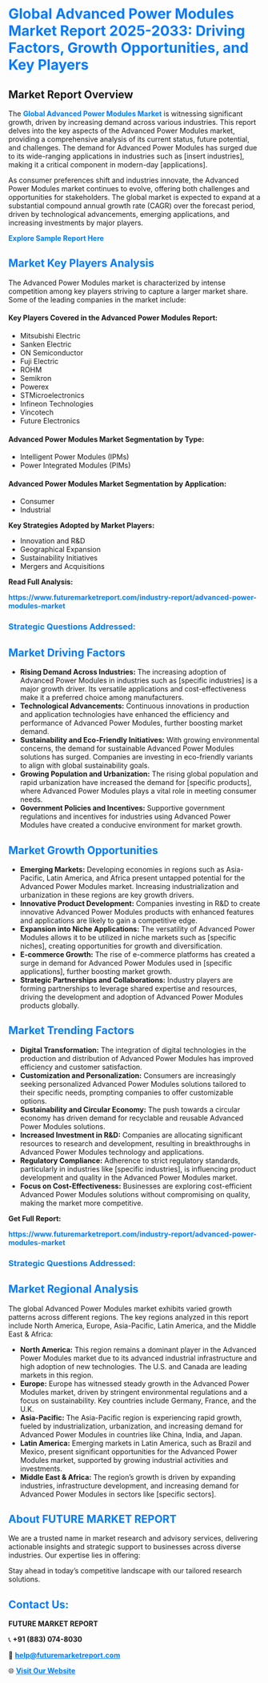 <h1 style="color: #007BFF;">Global Advanced Power Modules Market Report 2025-2033: Driving Factors, Growth Opportunities, and Key Players</h1>

<section id="overview">
<h2>Market Report Overview</h2>
<p>The <a href="https://www.futuremarketreport.com/industry-report/advanced-power-modules-market" style="color: #007BFF; text-decoration: none;"><strong>Global Advanced Power Modules Market</strong></a> is witnessing significant growth, driven by increasing demand across various industries. This report delves into the key aspects of the Advanced Power Modules market, providing a comprehensive analysis of its current status, future potential, and challenges. The demand for Advanced Power Modules has surged due to its wide-ranging applications in industries such as [insert industries], making it a critical component in modern-day [applications].</p>
<p>As consumer preferences shift and industries innovate, the Advanced Power Modules market continues to evolve, offering both challenges and opportunities for stakeholders. The global market is expected to expand at a substantial compound annual growth rate (CAGR) over the forecast period, driven by technological advancements, emerging applications, and increasing investments by major players.</p>
</section>

<section id="overview">
<p><a href="https://www.futuremarketreport.com/request-sample/reportId=75733" style="color: #007BFF; text-decoration: none;"><strong>Explore Sample Report Here</strong></a></p>
</section>

<section id="key-players">
<h2 style="color: #007BFF;">Market Key Players Analysis</h2>
<p>The Advanced Power Modules market is characterized by intense competition among key players striving to capture a larger market share. Some of the leading companies in the market include:</p>
<h4>Key Players Covered in the Advanced Power Modules Report:</h4>
<ul><li>Mitsubishi Electric</li><li>Sanken Electric</li><li>ON Semiconductor</li><li>Fuji Electric</li><li>ROHM</li><li>Semikron</li><li>Powerex</li><li>STMicroelectronics</li><li>Infineon Technologies</li><li>Vincotech</li><li>Future Electronics</li></ul>
<h4>Advanced Power Modules Market Segmentation by Type:</h4>
<ul><li>Intelligent Power Modules (IPMs)</li><li>Power Integrated Modules (PIMs)</li></ul>

<h4>Advanced Power Modules Market Segmentation by Application:</h4>
<ul><li>Consumer</li><li>Industrial</li></ul>
<p><strong>Key Strategies Adopted by Market Players:</strong></p>
<ul>
<li>Innovation and R&D</li>
<li>Geographical Expansion</li>
<li>Sustainability Initiatives</li>
<li>Mergers and Acquisitions</li>
</ul>
</section>

<section>
<p><strong>Read Full Analysis: </strong></p><a href="https://www.futuremarketreport.com/industry-report/advanced-power-modules-market" style="color: #007BFF; text-decoration: none;"><strong>https://www.futuremarketreport.com/industry-report/advanced-power-modules-market</strong></a>
<h3 style="color: #007BFF;">Strategic Questions Addressed:</h3>
</section>

<section id="driving-factors">
<h2 style="color: #007BFF;">Market Driving Factors</h2>
<ul>
<li><strong>Rising Demand Across Industries:</strong> The increasing adoption of Advanced Power Modules in industries such as [specific industries] is a major growth driver. Its versatile applications and cost-effectiveness make it a preferred choice among manufacturers.</li>
<li><strong>Technological Advancements:</strong> Continuous innovations in production and application technologies have enhanced the efficiency and performance of Advanced Power Modules, further boosting market demand.</li>
<li><strong>Sustainability and Eco-Friendly Initiatives:</strong> With growing environmental concerns, the demand for sustainable Advanced Power Modules solutions has surged. Companies are investing in eco-friendly variants to align with global sustainability goals.</li>
<li><strong>Growing Population and Urbanization:</strong> The rising global population and rapid urbanization have increased the demand for [specific products], where Advanced Power Modules plays a vital role in meeting consumer needs.</li>
<li><strong>Government Policies and Incentives:</strong> Supportive government regulations and incentives for industries using Advanced Power Modules have created a conducive environment for market growth.</li>
</ul>
</section>

<section id="growth-opportunities">
<h2 style="color: #007BFF;">Market Growth Opportunities</h2>
<ul>
<li><strong>Emerging Markets:</strong> Developing economies in regions such as Asia-Pacific, Latin America, and Africa present untapped potential for the Advanced Power Modules market. Increasing industrialization and urbanization in these regions are key growth drivers.</li>
<li><strong>Innovative Product Development:</strong> Companies investing in R&D to create innovative Advanced Power Modules products with enhanced features and applications are likely to gain a competitive edge.</li>
<li><strong>Expansion into Niche Applications:</strong> The versatility of Advanced Power Modules allows it to be utilized in niche markets such as [specific niches], creating opportunities for growth and diversification.</li>
<li><strong>E-commerce Growth:</strong> The rise of e-commerce platforms has created a surge in demand for Advanced Power Modules used in [specific applications], further boosting market growth.</li>
<li><strong>Strategic Partnerships and Collaborations:</strong> Industry players are forming partnerships to leverage shared expertise and resources, driving the development and adoption of Advanced Power Modules products globally.</li>
</ul>
</section>

<section id="trending-factors">
<h2 style="color: #007BFF;">Market Trending Factors</h2>
<ul>
<li><strong>Digital Transformation:</strong> The integration of digital technologies in the production and distribution of Advanced Power Modules has improved efficiency and customer satisfaction.</li>
<li><strong>Customization and Personalization:</strong> Consumers are increasingly seeking personalized Advanced Power Modules solutions tailored to their specific needs, prompting companies to offer customizable options.</li>
<li><strong>Sustainability and Circular Economy:</strong> The push towards a circular economy has driven demand for recyclable and reusable Advanced Power Modules solutions.</li>
<li><strong>Increased Investment in R&D:</strong> Companies are allocating significant resources to research and development, resulting in breakthroughs in Advanced Power Modules technology and applications.</li>
<li><strong>Regulatory Compliance:</strong> Adherence to strict regulatory standards, particularly in industries like [specific industries], is influencing product development and quality in the Advanced Power Modules market.</li>
<li><strong>Focus on Cost-Effectiveness:</strong> Businesses are exploring cost-efficient Advanced Power Modules solutions without compromising on quality, making the market more competitive.</li>
</ul>
</section>

<section>
<p><strong>Get Full Report: </strong></p><a href="https://www.futuremarketreport.com/industry-report/advanced-power-modules-market" style="color: #007BFF; text-decoration: none;"><strong>https://www.futuremarketreport.com/industry-report/advanced-power-modules-market</strong></a>
<h3 style="color: #007BFF;">Strategic Questions Addressed:</h3>
</section>


<section id="regional-analysis">
<h2 style="color: #007BFF;">Market Regional Analysis</h2>
<p>The global Advanced Power Modules market exhibits varied growth patterns across different regions. The key regions analyzed in this report include North America, Europe, Asia-Pacific, Latin America, and the Middle East & Africa:</p>
<ul>
<li><strong>North America:</strong> This region remains a dominant player in the Advanced Power Modules market due to its advanced industrial infrastructure and high adoption of new technologies. The U.S. and Canada are leading markets in this region.</li>
<li><strong>Europe:</strong> Europe has witnessed steady growth in the Advanced Power Modules market, driven by stringent environmental regulations and a focus on sustainability. Key countries include Germany, France, and the U.K.</li>
<li><strong>Asia-Pacific:</strong> The Asia-Pacific region is experiencing rapid growth, fueled by industrialization, urbanization, and increasing demand for Advanced Power Modules in countries like China, India, and Japan.</li>
<li><strong>Latin America:</strong> Emerging markets in Latin America, such as Brazil and Mexico, present significant opportunities for the Advanced Power Modules market, supported by growing industrial activities and investments.</li>
<li><strong>Middle East & Africa:</strong> The region’s growth is driven by expanding industries, infrastructure development, and increasing demand for Advanced Power Modules in sectors like [specific sectors].</li>
</ul>
</section>

<footer>
<h2 style="color: #007BFF;">About FUTURE MARKET REPORT</h2>
<p>We are a trusted name in market research and advisory services, delivering actionable insights and strategic support to businesses across diverse industries. Our expertise lies in offering:</p>

<p>Stay ahead in today’s competitive landscape with our tailored research solutions.</p>

<h2 style="color: #007BFF;">Contact Us:</h2>
<p><strong>FUTURE MARKET REPORT</strong></p>
<p>📞 <strong>+91 (883) 074-8030</strong></p>
<p>📧 <strong><a href="mailto:help@futuremarketreport.com" style="color: #007BFF;">help@futuremarketreport.com</a></strong></p>
<p>🌐 <strong><a href="https://www.futuremarketreport.com/" style="color: #007BFF;">Visit Our Website</a></strong></p>
</footer>